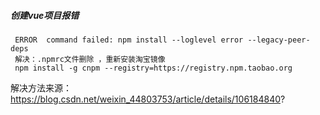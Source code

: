 ##### 创建vue项目报错

```
 ERROR  command failed: npm install --loglevel error --legacy-peer-deps
 解决：.npmrc文件删除 ，重新安装淘宝镜像
 npm install -g cnpm --registry=https://registry.npm.taobao.org

```

 解决方法来源：https://blog.csdn.net/weixin_44803753/article/details/106184840?


